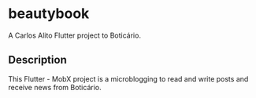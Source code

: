 # beautybook

A Carlos Alito Flutter project to Boticário.

## Description

This Flutter - MobX project is a microblogging to read and write posts and receive news from Boticário.

